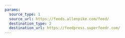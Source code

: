 ```yaml
---
params:
  source_type: 1
  source_url: https://feeds.allenpike.com/feed/
  destination_type: 2
  destination_url: https://feedpress.superfeedr.com/
---
```

